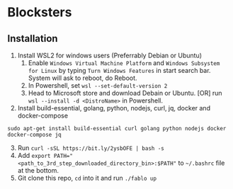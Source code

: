 # Blocksters

## Installation
1. Install WSL2 for windows users (Preferrably Debian or Ubuntu)
    1. Enable ```Windows Virtual Machine Platform``` and ```Windows Subsystem for Linux``` by typing ```Turn Windows Features``` in start search bar. System will ask to reboot, do Reboot.
    2. In Powershell, set ```wsl --set-default-version 2```
    3. Head to Microsoft store and download Debain or Ubuntu. \[OR\] run ```wsl --install -d <DistroName>``` in Powershell.
2. Install build-essential, golang, python, nodejs, curl, jq, docker and docker-compose 
```
sudo apt-get install build-essential curl golang python nodejs docker docker-compose jq
```
3. Run ```curl -sSL https://bit.ly/2ysbOFE | bash -s```
4. Add ```export PATH="<path_to_3rd_step_downloaded_directory_bin>:$PATH"``` to ```~/.bashrc``` file at the bottom.
5. Git clone this repo, ```cd``` into it and run ```./fablo up``` 